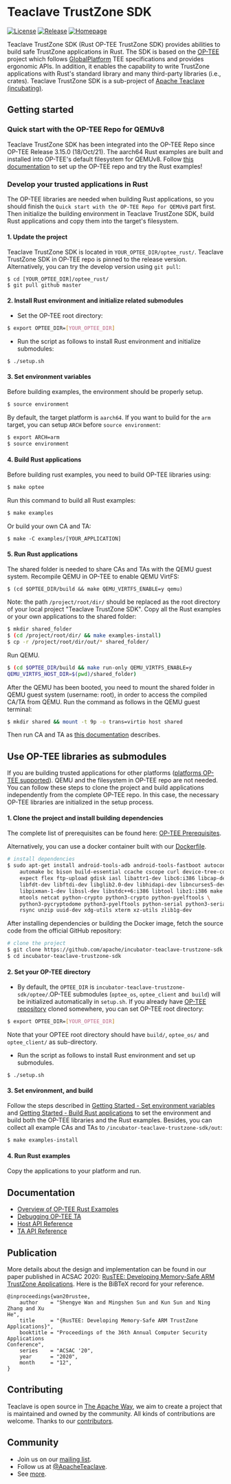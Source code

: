 # Teaclave TrustZone SDK

[![License](https://img.shields.io/badge/license-Apache-green.svg)](LICENSE)
[![Release](https://img.shields.io/github/v/tag/apache/incubator-teaclave-trustzone-sdk?label=release&sort=semver)](https://github.com/apache/incubator-teaclave-trustzone-sdk/releases)
[![Homepage](https://img.shields.io/badge/site-homepage-blue)](https://teaclave.apache.org/)

Teaclave TrustZone SDK (Rust OP-TEE TrustZone SDK) provides abilities to build
safe TrustZone applications in Rust. The SDK is based on the
[OP-TEE](https://www.op-tee.org/) project which follows
[GlobalPlatform](https://globalplatform.org/) TEE specifications and provides
ergonomic APIs. In addition, it enables the capability to write TrustZone
applications with Rust's standard library and many third-party libraries (i.e.,
crates). Teaclave TrustZone SDK is a sub-project of [Apache Teaclave
(incubating)](https://teaclave.apache.org/).

## Getting started

### Quick start with the OP-TEE Repo for QEMUv8

Teaclave TrustZone SDK has been integrated into the OP-TEE Repo since OP-TEE
Release 3.15.0 (18/Oct/21). The aarch64 Rust examples are built and installed
into OP-TEE's default filesystem for QEMUv8. Follow [this
documentation](https://optee.readthedocs.io/en/latest/building/optee_with_rust.html)
to set up the OP-TEE repo and try the Rust examples!

### Develop your trusted applications in Rust

The OP-TEE libraries are needed when building Rust applications, so you should
finish the `Quick start with the OP-TEE Repo for QEMUv8` part first. Then
initialize the building environment in Teaclave TrustZone SDK, build Rust
applications and copy them into the target's filesystem.

#### 1. Update the project 

Teaclave TrustZone SDK is located in `YOUR_OPTEE_DIR/optee_rust/`. Teaclave
TrustZone SDK in OP-TEE repo is pinned to the release version. Alternatively,
you can try the develop version using `git pull`:

```
$ cd [YOUR_OPTEE_DIR]/optee_rust/
$ git pull github master
```

#### 2. Install Rust environment and initialize related submodules

* Set the OP-TEE root directory:

``` sh
$ export OPTEE_DIR=[YOUR_OPTEE_DIR]
```

* Run the script as follows to install Rust environment and initialize
  submodules:

```
$ ./setup.sh
```

#### 3. Set environment variables

Before building examples, the environment should be properly setup.

``` sh
$ source environment
```

By default, the target platform is `aarch64`. If you want to build for the `arm`
target, you can setup `ARCH` before `source environment`:

```sh
$ export ARCH=arm
$ source environment
```

#### 4. Build Rust applications

Before building rust examples, you need to build OP-TEE libraries using:

``` sh
$ make optee
```

Run this command to build all Rust examples:

``` sh
$ make examples
```

Or build your own CA and TA:

```
$ make -C examples/[YOUR_APPLICATION]
```

#### 5. Run Rust applications

The shared folder is needed to share CAs and TAs with the QEMU guest system.
Recompile QEMU in OP-TEE to enable QEMU VirtFS:

```
$ (cd $OPTEE_DIR/build && make QEMU_VIRTFS_ENABLE=y qemu)
```

Note: the path `/project/root/dir/` should be replaced as the root directory of
your local project "Teaclave TrustZone SDK". Copy all the Rust examples or your
own applications to the shared folder:

```sh
$ mkdir shared_folder
$ (cd /project/root/dir/ && make examples-install)
$ cp -r /project/root/dir/out/* shared_folder/
```

Run QEMU.

```sh
$ (cd $OPTEE_DIR/build && make run-only QEMU_VIRTFS_ENABLE=y
QEMU_VIRTFS_HOST_DIR=$(pwd)/shared_folder)
```

After the QEMU has been booted, you need to mount the shared folder in QEMU
guest system (username: root), in order to access the compiled CA/TA from QEMU.
Run the command as follows in the QEMU guest terminal:

```sh
$ mkdir shared && mount -t 9p -o trans=virtio host shared
```

Then run CA and TA as 
[this documentation](https://optee.readthedocs.io/en/latest/building/optee_with_rust.html)
 describes.

## Use OP-TEE libraries as submodules

If you are building trusted applications for other platforms ([platforms OP-TEE
supported](https://optee.readthedocs.io/en/latest/general/platforms.html)). QEMU
and the filesystem in OP-TEE repo are not needed.  You can follow these steps to
clone the project and build applications independently from the complete OP-TEE
repo. In this case, the necessary OP-TEE libraries are initialized in the setup
process.

#### 1. Clone the project and install building dependencies

The complete list of prerequisites can be found here: [OP-TEE
Prerequisites](https://optee.readthedocs.io/en/latest/building/prerequisites.html).

Alternatively, you can use a docker container built with our
[Dockerfile](Dockerfile).

``` sh
# install dependencies
$ sudo apt-get install android-tools-adb android-tools-fastboot autoconf \
	automake bc bison build-essential ccache cscope curl device-tree-compiler \
	expect flex ftp-upload gdisk iasl libattr1-dev libc6:i386 libcap-dev \
	libfdt-dev libftdi-dev libglib2.0-dev libhidapi-dev libncurses5-dev \
	libpixman-1-dev libssl-dev libstdc++6:i386 libtool libz1:i386 make \
	mtools netcat python-crypto python3-crypto python-pyelftools \
	python3-pycryptodome python3-pyelftools python-serial python3-serial \
	rsync unzip uuid-dev xdg-utils xterm xz-utils zlib1g-dev
```

After installing dependencies or building the Docker image, fetch the source code from the official GitHub repository:

``` sh
# clone the project
$ git clone https://github.com/apache/incubator-teaclave-trustzone-sdk.git
$ cd incubator-teaclave-trustzone-sdk
```

#### 2. Set your OP-TEE directory

* By default, the `OPTEE_DIR` is
  `incubator-teaclave-trustzone-sdk/optee/`.OP-TEE submodules (`optee_os`,
`optee_client` and` build`) will be initialized automatically in `setup.sh`. If
you already have [OP-TEE repository](https://github.com/OP-TEE)  cloned
somewhere, you can set OP-TEE root directory:

``` sh
$ export OPTEE_DIR=[YOUR_OPTEE_DIR]
```

Note that your OPTEE root directory should have `build/`, `optee_os/` and 
`optee_client/` as sub-directory.

* Run the script as follows to install Rust environment and set up submodules.

```
$ ./setup.sh
```

#### 3. Set environment, and build

Follow the steps described in [Getting Started - Set environment
variables](#3-set-environment-variables) and  [Getting Started - Build Rust
applications](#4-build-rust-applications) to set the environment and build both
the  OP-TEE libraries and the Rust examples. Besides, you can collect all
example CAs and TAs to `/incubator-teaclave-trustzone-sdk/out`:

```sh
$ make examples-install
```

#### 4. Run Rust examples

Copy the applications to your platform and run.


## Documentation

- [Overview of OP-TEE Rust
  Examples](https://teaclave.apache.org/trustzone-sdk-docs/overview-of-optee-rust-examples/)
- [Debugging OP-TEE
  TA](https://teaclave.apache.org/trustzone-sdk-docs/debugging-optee-ta.md/)
- [Host API
  Reference](https://teaclave.apache.org/api-docs/trustzone-sdk/optee-teec/)
- [TA API
  Reference](https://teaclave.apache.org/api-docs/trustzone-sdk/optee-utee/)

## Publication

More details about the design and implementation can be found in our paper
published in ACSAC 2020:
[RusTEE: Developing Memory-Safe ARM TrustZone
Applications](https://csis.gmu.edu/ksun/publications/ACSAC20_RusTEE_2020.pdf).
Here is the BiBTeX record for your reference.

```
@inproceedings{wan20rustee,
    author    = "Shengye Wan and Mingshen Sun and Kun Sun and Ning Zhang and Xu
He",
    title     = "{RusTEE: Developing Memory-Safe ARM TrustZone Applications}",
    booktitle = "Proceedings of the 36th Annual Computer Security Applications
Conference",
    series    = "ACSAC '20",
    year      = "2020",
    month     = "12",
}
```

## Contributing

Teaclave is open source in [The Apache
Way](https://www.apache.org/theapacheway/),
we aim to create a project that is maintained and owned by the community. All
kinds of contributions are welcome.
Thanks to our [contributors](https://teaclave.apache.org/contributors/).

## Community

- Join us on our [mailing
  list](https://lists.apache.org/list.html?dev@teaclave.apache.org).
- Follow us at [@ApacheTeaclave](https://twitter.com/ApacheTeaclave).
- See [more](https://teaclave.apache.org/community/).
